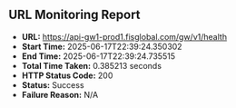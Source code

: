 ## URL Monitoring Report

- **URL:** https://api-gw1-prod1.fisglobal.com/gw/v1/health
- **Start Time:** 2025-06-17T22:39:24.350302
- **End Time:** 2025-06-17T22:39:24.735515
- **Total Time Taken:** 0.385213 seconds
- **HTTP Status Code:** 200
- **Status:** Success
- **Failure Reason:** N/A
